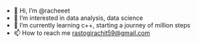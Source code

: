 - 👋 Hi, I’m @racheeet
- 👀 I’m interested in data analysis, data science
- 🌱 I’m currently learning c++, starting a journey of million steps
- 📫 How to reach me rastogirachit59@gmail.com

<!---
racheeet/racheeet is a ✨ special ✨ repository because its `README.md` (this file) appears on your GitHub profile.
You can click the Preview link to take a look at your changes.
--->
